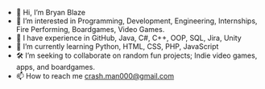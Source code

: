 - 👋 Hi, I’m Bryan Blaze
- 👀 I’m interested in Programming, Development, Engineering, Internships, Fire Performing, Boardgames, Video Games.
- 🧮 I have experience in GitHub, Java, C#, C++, OOP, SQL, Jira, Unity
- 🌱 I’m currently learning Python, HTML, CSS, PHP, JavaScript
- 🛠️ I’m seeking to collaborate on random fun projects; Indie video games, apps, and boardgames.
- 📫 How to reach me crash.man000@gmail.com

<!---
BryanBlaze00/BryanBlaze00 is a ✨ special ✨ repository because its `README.md` (this file) appears on your GitHub profile.
You can click the Preview link to take a look at your changes.
--->
